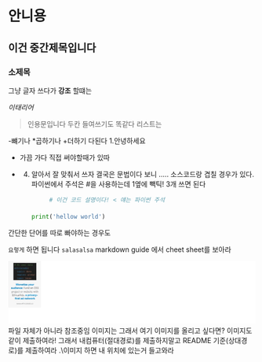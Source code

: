 # 안니용

## 이건 중간제목입니다

### 소제목

그냥 글자 쓰다가 **강조** 할떄는

*이태리어*

> 인용문입니다
>   두칸 들여쓰기도 똑같다
> 리스트는

-뺴기나
*곱하기나
+더하기 다된다
1.안녕하세요

- 가끔 가다 직접 써야할때가 있따

- 4. 알아서 잘 맞춰서 쓰자
     결국은 문법이다 보니 ..... 소스코드랑 겹칠 경우가 있다.
     파이썬에서 주석은 #을 사용하는데 
     1옆에 빽틱! 3개 쓰면 된다
     
     ```python
          # 이건 코드 설명이다! < 얘는 파이썬 주석
     
     print('hellow world')
     ```

간단한 단어를 따로 빠야하는 경우도

`요렇게` 하면 됩니다 `salasalsa`
markdown guide 에서 cheet sheet를 보아라

![image.jpg](image.jpg)
파일 자체가 아니라 참조중임 이미지는
그래서 여기 이미지를 올리고 싶다면?
이미지도 같이 제출하여라!
그래서 내컴퓨터(절대경로)를 제출하지말고 README 기준(상대경로)를 제출하여라
.\이미지 하면 내 위치에 있는거 들고와라